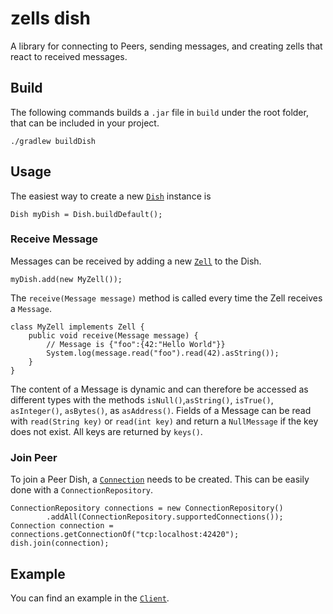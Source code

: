 # zells dish

A library for connecting to Peers, sending messages, and creating zells that react to received messages.

## Build

The following commands builds a `.jar` file in `build` under the root folder, that can be included in your project.

    ./gradlew buildDish

## Usage

The easiest way to create a new [`Dish`] instance is

    Dish myDish = Dish.buildDefault();

### Receive Message

Messages can be received by adding a new [`Zell`] to the Dish.

    myDish.add(new MyZell());

The `receive(Message message)` method is called every time the Zell receives a `Message`.

    class MyZell implements Zell {
        public void receive(Message message) {
            // Message is {"foo":{42:"Hello World"}}
            System.log(message.read("foo").read(42).asString());
        }
    }

The content of a Message is dynamic and can therefore be accessed as different types with the methods `isNull()`,`asString()`, `isTrue()`, `asInteger()`, `asBytes()`, as `asAddress()`. Fields of a Message can be read with `read(String key)` or `read(int key)` and return a `NullMessage` if the key does not exist. All keys are returned by `keys()`.

### Join Peer

To join a Peer Dish, a [`Connection`] needs to be created. This can be easily done with a `ConnectionRepository`.

    ConnectionRepository connections = new ConnectionRepository()
            .addAll(ConnectionRepository.supportedConnections());
    Connection connection = connections.getConnectionOf("tcp:localhost:42420");
    dish.join(connection);

## Example

You can find an example in the [`Client`].

[`Dish`]: https://github.com/zells/three/blob/master/dish/src/main/java/org/zells/dish/Dish.java
[`Zell`]: https://github.com/zells/three/blob/master/dish/src/main/java/org/zells/dish/Zell.java
[`Connection`]: https://github.com/zells/three/blob/master/dish/src/main/java/org/zells/dish/network/connecting/Connection.java
[`Client`]: https://github.com/zells/three/blob/master/client/src/main/java/org/zells/client/Client.java
